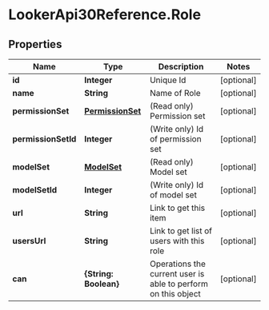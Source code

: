 # LookerApi30Reference.Role

## Properties
Name | Type | Description | Notes
------------ | ------------- | ------------- | -------------
**id** | **Integer** | Unique Id | [optional] 
**name** | **String** | Name of Role | [optional] 
**permissionSet** | [**PermissionSet**](PermissionSet.md) | (Read only) Permission set | [optional] 
**permissionSetId** | **Integer** | (Write only) Id of permission set | [optional] 
**modelSet** | [**ModelSet**](ModelSet.md) | (Read only) Model set | [optional] 
**modelSetId** | **Integer** | (Write only) Id of model set | [optional] 
**url** | **String** | Link to get this item | [optional] 
**usersUrl** | **String** | Link to get list of users with this role | [optional] 
**can** | **{String: Boolean}** | Operations the current user is able to perform on this object | [optional] 


